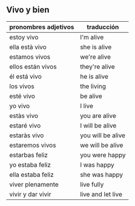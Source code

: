 ## Vivo y bien

| pronombres adjetivos | traducción        |
| -------------------- | ----------------- |
| estoy vivo           | I'm alive         |
| ella està vivo       | she is alive      |
| estamos vivos        | we're alive       |
| ellos están vivos    | they're alive     |
| él está vivo         | he is alive       |
| los vivos            | the living        |
| esté vivo            | be alive          |
| yo vivo              | I live            |
| estàs vivo           | you are alive     |
| estaré vivo          | I will be alive   |
| estaràs vivo         | you will be alive |
| estaremos vivos      | we will be alive  |
| estarbas feliz       | you were happy    |
| yo estaba feliz      | I was happy       |
| ella estaba feliz    | she was happy     |
| viver plenamente     | live fully        |
| vivir y dar vivir    | live and let live |
